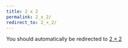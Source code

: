 ```yaml
---
title: 2 x 2
permalink: 2_x_2/
redirect_to: 2_×_2/
---
```


You should automatically be redirected to [2 × 2](2_×_2/)
